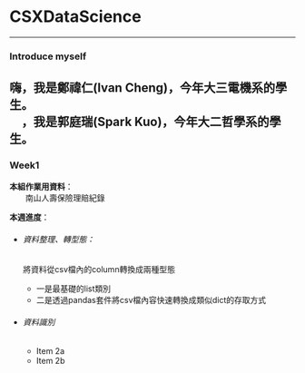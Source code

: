 # CSXDataScience
---
### Introduce myself

嗨，我是鄭禕仁(Ivan Cheng)，今年大三電機系的學生。  
　，我是郭庭瑞(Spark Kuo)，今年大二哲學系的學生。
　　　　　
---
### Week1
**本組作業用資料**：  
　　南山人壽保險理賠紀錄  

**本週進度**：  
* ###### 資料整理、轉型態：  
  將資料從csv檔內的column轉換成兩種型態  
  * 一是最基礎的list類別  
  * 二是透過pandas套件將csv檔內容快速轉換成類似dict的存取方式


* ###### 資料識別
  * Item 2a
  * Item 2b
